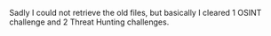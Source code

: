 Sadly I could not retrieve the old files, but basically I cleared 1 OSINT challenge and 2 Threat Hunting challenges.
